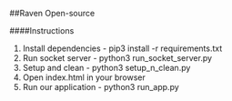 ##Raven Open-source

####Instructions

1. Install dependencies - pip3 install -r requirements.txt
2. Run socket server - python3 run_socket_server.py
3. Setup and clean - python3 setup_n_clean.py
4. Open index.html in your browser
5. Run our application - python3 run_app.py